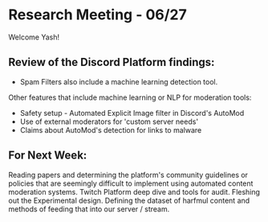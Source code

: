# Research Meeting - 06/27

Welcome Yash! 
## Review of the Discord Platform findings: 
- Spam Filters also include a machine learning detection tool.

Other features that include machine learning or NLP for moderation tools:
- Safety setup - Automated Explicit Image filter in Discord's AutoMod
- Use of external moderators for 'custom server needs'
- Claims about AutoMod's detection for links to malware

## For Next Week: 
Reading papers and determining the platform's community guidelines or policies that are seemingly difficult to implement using automated content moderation systems. 
Twitch Platform deep dive and tools for audit. 
Fleshing out the Experimental design.
Defining the dataset of harfmul content and methods of feeding that into our server / stream. 
